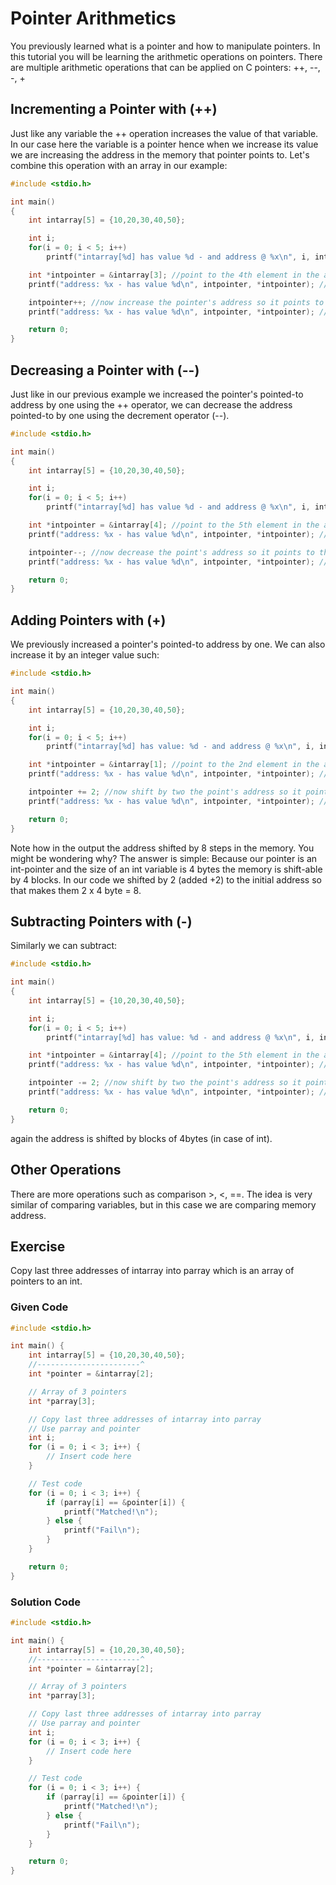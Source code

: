 # Pointer Arithmetics

You previously learned what is a pointer and how to manipulate pointers. In this tutorial you will be learning the arithmetic operations on pointers. There are multiple arithmetic operations that can be applied on C pointers: ++, --, -, +
## Incrementing a Pointer with (++)

Just like any variable the ++ operation increases the value of that variable. In our case here the variable is a pointer hence when we increase its value we are increasing the address in the memory that pointer points to. Let's combine this operation with an array in our example:

```C
#include <stdio.h>

int main()
{
    int intarray[5] = {10,20,30,40,50};

    int i;
    for(i = 0; i < 5; i++)
        printf("intarray[%d] has value %d - and address @ %x\n", i, intarray[i], &intarray[i]);

    int *intpointer = &intarray[3]; //point to the 4th element in the array
    printf("address: %x - has value %d\n", intpointer, *intpointer); //print the address of the 4th element

    intpointer++; //now increase the pointer's address so it points to the 5th elemnt in the array
    printf("address: %x - has value %d\n", intpointer, *intpointer); //print the address of the 5th element

    return 0;
}
```

## Decreasing a Pointer with (--)

Just like in our previous example we increased the pointer's pointed-to address by one using the ++ operator, we can decrease the address pointed-to by one using the decrement operator (--).

```c
#include <stdio.h>

int main()
{
    int intarray[5] = {10,20,30,40,50};

    int i;
    for(i = 0; i < 5; i++)
        printf("intarray[%d] has value %d - and address @ %x\n", i, intarray[i], &intarray[i]);

    int *intpointer = &intarray[4]; //point to the 5th element in the array
    printf("address: %x - has value %d\n", intpointer, *intpointer); //print the address of the 5th element

    intpointer--; //now decrease the point's address so it points to the 4th element in the array
    printf("address: %x - has value %d\n", intpointer, *intpointer); //print the address of the 4th element

    return 0;
}
```

## Adding Pointers with (+)

We previously increased a pointer's pointed-to address by one. We can also increase it by an integer value such:

```c
#include <stdio.h>

int main()
{
    int intarray[5] = {10,20,30,40,50};

    int i;
    for(i = 0; i < 5; i++)
        printf("intarray[%d] has value: %d - and address @ %x\n", i, intarray[i], &intarray[i]);

    int *intpointer = &intarray[1]; //point to the 2nd element in the array
    printf("address: %x - has value %d\n", intpointer, *intpointer); //print the address of the 2nd element

    intpointer += 2; //now shift by two the point's address so it points to the 4th element in the array
    printf("address: %x - has value %d\n", intpointer, *intpointer); //print the addres of the 4th element

    return 0;
}
```

Note how in the output the address shifted by 8 steps in the memory. You might be wondering why? The answer is simple: Because our pointer is an int-pointer and the size of an int variable is 4 bytes the memory is shift-able by 4 blocks. In our code we shifted by 2 (added +2) to the initial address so that makes them 2 x 4 byte = 8.

## Subtracting Pointers with (-)

Similarly we can subtract:

```c
#include <stdio.h>

int main()
{
    int intarray[5] = {10,20,30,40,50};

    int i;
    for(i = 0; i < 5; i++)
        printf("intarray[%d] has value: %d - and address @ %x\n", i, intarray[i], &intarray[i]);

    int *intpointer = &intarray[4]; //point to the 5th element in the array
    printf("address: %x - has value %d\n", intpointer, *intpointer); //print the address of the 5th element

    intpointer -= 2; //now shift by two the point's address so it points to the 3rd element in the array
    printf("address: %x - has value %d\n", intpointer, *intpointer); //print the address of the 3rd element

    return 0;
}
```

again the address is shifted by blocks of 4bytes (in case of int).

## Other Operations

There are more operations such as comparison >, <, \==. The idea is very similar of comparing variables, but in this case we are comparing memory address.

## Exercise

Copy last three addresses of intarray into parray which is an array of pointers to an int.

### Given Code

```C
#include <stdio.h>

int main() {
	int intarray[5] = {10,20,30,40,50};
	//-----------------------^
	int *pointer = &intarray[2];

	// Array of 3 pointers
	int *parray[3];

	// Copy last three addresses of intarray into parray
	// Use parray and pointer
	int i;
	for (i = 0; i < 3; i++) {
		// Insert code here
	}

	// Test code
	for (i = 0; i < 3; i++) {
		if (parray[i] == &pointer[i]) {
			printf("Matched!\n");
		} else {
			printf("Fail\n");
		}
	}

	return 0;
}
```

### Solution Code

```C
#include <stdio.h>

int main() {
	int intarray[5] = {10,20,30,40,50};
	//-----------------------^
	int *pointer = &intarray[2];

	// Array of 3 pointers
	int *parray[3];

	// Copy last three addresses of intarray into parray
	// Use parray and pointer
	int i;
	for (i = 0; i < 3; i++) {
		// Insert code here
	}

	// Test code
	for (i = 0; i < 3; i++) {
		if (parray[i] == &pointer[i]) {
			printf("Matched!\n");
		} else {
			printf("Fail\n");
		}
	}

	return 0;
}
```